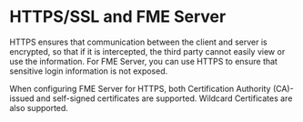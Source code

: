 # HTTPS/SSL and FME Server #

HTTPS ensures that communication between the client and server is encrypted, so that if it is intercepted, the third party cannot easily view or use the information. For FME Server, you can use HTTPS to ensure that sensitive login information is not exposed.

When configuring FME Server for HTTPS, both Certification Authority (CA)-issued and self-signed certificates are supported.  Wildcard Certificates are also supported.

<!--** SM: Need to consider expanding** 
Add configuration topics for distributed environments where Core and App Server are on separate systems
-->
